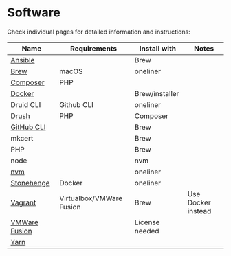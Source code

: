# Software

Check individual pages for detailed information and instructions:

| Name | Requirements | Install with | Notes |
|------|--------------|--------------|-------|
| [Ansible](ansible.md) | | Brew
| [Brew](brew.md) | macOS | oneliner
| [Composer](composer.md) | PHP
| [Docker](docker.md) | | Brew/installer
| Druid CLI | Github CLI | oneliner
| [Drush](drush.md) | PHP | Composer
| [GitHub CLI](https://cli.github.com/) | | Brew
| mkcert | | Brew
| PHP | | Brew
| node | | nvm
| [nvm](https://github.com/nvm-sh/nvm) | | oneliner
| [Stonehenge](https://github.com/druidfi/stonehenge) | Docker | oneliner
| [Vagrant](vagrant.md) | Virtualbox/VMWare Fusion | Brew | Use Docker instead
| [VMWare Fusion](vmware_fusion.md) | | License needed
| [Yarn](yarn.md)
